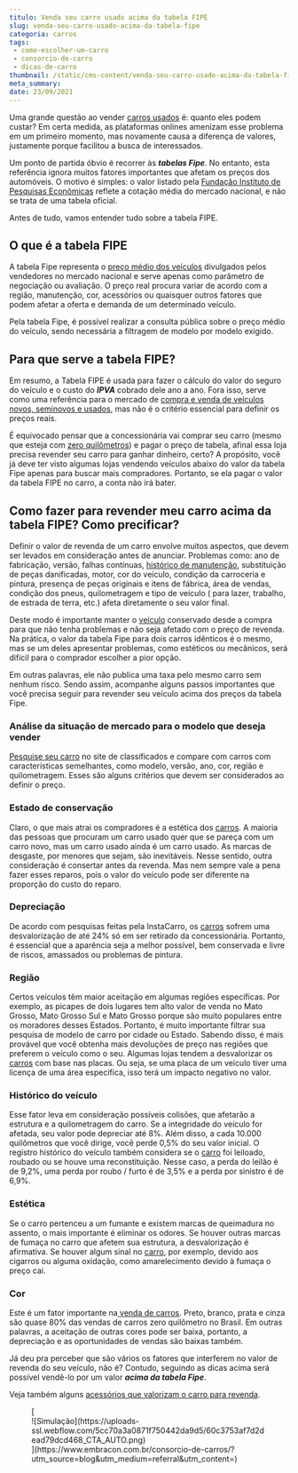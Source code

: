 ```yaml
---
titulo: Venda seu carro usado acima da tabela FIPE
slug: venda-seu-carro-usado-acima-da-tabela-fipe
categoria: carros
tags:
 - como-escolher-um-carro
 - consorcio-de-carro
 - dicas-de-carro
thumbnail: /static/cms-content/venda-seu-carro-usado-acima-da-tabela-fipe.jpg
meta_summary: 
date: 23/09/2021
---
```

Uma grande questão ao vender [carros usados](https://www.embracon.com.br/blog/consorcio-de-carros-usados-vale-a-pena) ​​é: quanto eles podem custar? Em certa medida, as plataformas onlines amenizam esse problema em um primeiro momento, mas novamente causa a diferença de valores, justamente porque facilitou a busca de interessados.

Um ponto de partida óbvio é recorrer às ***tabelas Fipe***. No entanto, esta referência ignora muitos fatores importantes que afetam os preços dos automóveis. O motivo é simples: o valor listado pela [Fundação Instituto de Pesquisas Econômicas](https://www.fipe.org.br/) reflete a cotação média do mercado nacional, e não se trata de uma tabela oficial.

Antes de tudo, vamos entender tudo sobre a tabela FIPE.

O que é a tabela FIPE 
----------------------

A tabela Fipe representa o [preço médio dos veículos](https://www.embracon.com.br/blog/usando-meu-carro-como-meio-de-fazer-uma-renda-extra) divulgados pelos vendedores no mercado nacional e serve apenas como parâmetro de negociação ou avaliação. O preço real procura variar de acordo com a região, manutenção, cor, acessórios ou quaisquer outros fatores que podem afetar a oferta e demanda de um determinado veículo.

Pela tabela Fipe, é possível realizar a consulta pública sobre o preço médio do veículo, sendo necessária a filtragem de modelo por modelo exigido.

Para que serve a tabela FIPE? 
------------------------------

Em resumo, a Tabela FIPE é usada para fazer o cálculo do valor do seguro do veículo e o custo do ***IPVA*** cobrado dele ano a ano. Fora isso, serve como uma referência para o mercado de [compra e venda de veículos novos, seminovos e usados](https://www.embracon.com.br/blog/pensando-em-comprar-um-carro-saiba-o-que-levar-em-consideracao), mas não é o critério essencial para definir os preços reais.

É equivocado pensar que a concessionária vai comprar seu carro (mesmo que esteja com [zero quilômetros](https://www.embracon.com.br/blog/conquiste-seu-carro-zero-km-com-um-consorcio)) e pagar o preço de tabela, afinal essa loja precisa revender seu carro para ganhar dinheiro, certo? A propósito, você já deve ter visto algumas lojas vendendo veículos abaixo do valor da tabela Fipe apenas para buscar mais compradores. Portanto, se ela pagar o valor da tabela FIPE no carro, a conta não irá bater.

Como fazer para revender meu carro acima da tabela FIPE? Como precificar? 
--------------------------------------------------------------------------

Definir o valor de revenda de um carro envolve muitos aspectos, que devem ser levados em consideração antes de anunciar. Problemas como: ano de fabricação, versão, falhas contínuas, [histórico de manutenção](https://www.embracon.com.br/blog/manutencao-preventiva-vale-a-pena-investir), substituição de peças danificadas, motor, cor do veículo, condição da carroceria e pintura, presença de peças originais e itens de fábrica, área de vendas, condição dos pneus, quilometragem e tipo de veículo ( para lazer, trabalho, de estrada de terra, etc.) afeta diretamente o seu valor final.

Deste modo é importante manter o [veículo](https://www.embracon.com.br/blog/carros-que-voce-pode-comprar-com-consorcio-de-automoveis) conservado desde a compra para que não tenha problemas e não seja afetado com o preço de revenda. Na prática, o valor da tabela Fipe para dois carros idênticos é o mesmo, mas se um deles apresentar problemas, como estéticos ou mecânicos, será difícil para o comprador escolher a pior opção.

Em outras palavras, ele não publica uma taxa pelo mesmo carro sem nenhum risco. Sendo assim, acompanhe alguns passos importantes que você precisa seguir para revender seu veículo acima dos preços da tabela Fipe.

### Análise da situação de mercado para o modelo que deseja vender 

[Pesquise seu carro](https://www.embracon.com.br/blog/8-detalhes-para-prestar-atencao-na-hora-de-comprar-um-carro) no site de classificados e compare com carros com características semelhantes, como modelo, versão, ano, cor, região e quilometragem. Esses são alguns critérios que devem ser considerados ao definir o preço.

### Estado de conservação 

Claro, o que mais atrai os compradores é a estética dos [carros](https://www.embracon.com.br/blog/como-o-consorcio-de-veiculos-cresce-mesmo-no-meio-da-pandemia). A maioria das pessoas que procuram um carro usado quer que se pareça com um carro novo, mas um carro usado ainda é um carro usado. As marcas de desgaste, por menores que sejam, são inevitáveis. Nesse sentido, outra consideração é consertar antes da revenda. Mas nem sempre vale a pena fazer esses reparos, pois o valor do veículo pode ser diferente na proporção do custo do reparo.

### Depreciação 

De acordo com pesquisas feitas pela InstaCarro, os [carros](https://www.embracon.com.br/blog/consorcio-de-veiculos-cresceu-durante-a-crise-entenda-o-motivo) sofrem uma desvalorização de até 24% só em ser retirado da concessionária. Portanto, é essencial que a aparência seja a melhor possível, bem conservada e livre de riscos, amassados ​​ou problemas de pintura.

### Região 

Certos veículos têm maior aceitação em algumas regiões específicas. Por exemplo, as picapes de dois lugares tem alto valor de venda no Mato Grosso, Mato Grosso Sul e Mato Grosso porque são muito populares entre os moradores desses Estados. Portanto, é muito importante filtrar sua pesquisa de modelo de carro por cidade ou Estado. Sabendo disso, é mais provável que você obtenha mais devoluções de preço nas regiões que preferem o veículo como o seu. Algumas lojas tendem a desvalorizar os [carros](https://www.embracon.com.br/blog/guia-de-como-transferir-veiculo) com base nas placas. Ou seja, se uma placa de um veículo tiver uma licença de uma área específica, isso terá um impacto negativo no valor.

### Histórico do veículo 

Esse fator leva em consideração possíveis colisões, que afetarão a estrutura e a quilometragem do carro. Se a integridade do veículo for afetada, seu valor pode depreciar até 8%. Além disso, a cada 10.000 quilômetros que você dirige, você perde 0,5% do seu valor inicial. O registro histórico do veículo também considera se o [carro](https://www.embracon.com.br/blog/os-melhores-carros-de-luxo-no-brasil) foi leiloado, roubado ou se houve uma reconstituição. Nesse caso, a perda do leilão é de 9,2%, uma perda por roubo / furto é de 3,5% e a perda por sinistro é de 6,9%.

### Estética 

Se o carro pertenceu a um fumante e existem marcas de queimadura no assento, o mais importante é eliminar os odores. Se houver outras marcas de fumaça no carro que afetem sua estrutura, a desvalorização é afirmativa. Se houver algum sinal no [carro](https://www.embracon.com.br/blog/consorcio-de-carro-compre-seu-automovel-sem-juros), por exemplo, devido aos cigarros ou alguma oxidação, como amarelecimento devido à fumaça o preço cai.

### Cor 

Este é um fator importante na[ venda de carros](https://www.embracon.com.br/blog/os-principais-cuidados-na-hora-de-vender-o-seu-carro). Preto, branco, prata e cinza são quase 80% das vendas de carros zero quilômetro no Brasil. Em outras palavras, a aceitação de outras cores pode ser baixa, portanto, a depreciação e as oportunidades de vendas são baixas também.

Já deu pra perceber que são vários os fatores que interferem no valor de revenda do seu veículo, não é? Contudo, seguindo as dicas acima será possível vendê-lo por um valor ***acima da tabela Fipe***.

Veja também alguns [acessórios que valorizam o carro para revenda](https://www.embracon.com.br/blog/customizado-acessorios-que-valorizam-o-carro-para-a-revenda).

<figure class="w-richtext-figure-type-image w-richtext-align-center">[<div>![Simulação](https://uploads-ssl.webflow.com/5cc70a3a0871f750442da9d5/60c3753af7d2dead79dcd468_CTA_AUTO.png)</div>](https://www.embracon.com.br/consorcio-de-carros/?utm_source=blog&utm_medium=referral&utm_content=)</figure>
